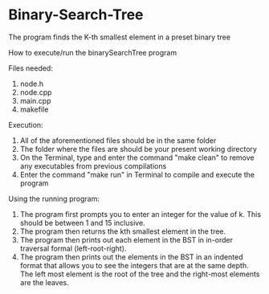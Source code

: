 # Binary-Search-Tree
The program finds the K-th smallest element in a preset binary tree

How to execute/run the binarySearchTree program

Files needed:
1. node.h
2. node.cpp
3. main.cpp
4. makefile

Execution:
1. All of the aforementioned files should be in the same folder
2. The folder where the files are should be your present working directory
3. On the Terminal, type and enter the command "make clean" to remove any executables from previous compilations
4. Enter the command "make run" in Terminal to compile and execute the program

Using the running program:
1. The program first prompts you to enter an integer for the value of k. This should be between 1 and 15 inclusive. 
2. The program then returns the kth smallest element in the tree.
3. The program then prints out each element in the BST in in-order traversal formal (left-root-right).
4. The program then prints out the elements in the BST in an indented format that allows you to see the integers that are at the same depth. The left most element is the root of the tree and the right-most elements are the leaves.
